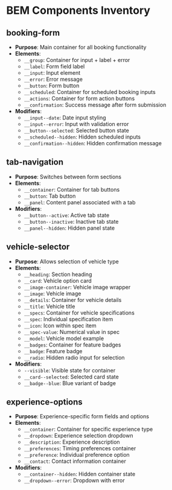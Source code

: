# BEM Components Inventory

## booking-form
- **Purpose**: Main container for all booking functionality
- **Elements**: 
  - `__group`: Container for input + label + error
  - `__label`: Form field label
  - `__input`: Input element
  - `__error`: Error message
  - `__button`: Form button
  - `__scheduled`: Container for scheduled booking inputs
  - `__actions`: Container for form action buttons
  - `__confirmation`: Success message after form submission
- **Modifiers**:
  - `__input--date`: Date input styling
  - `__input--error`: Input with validation error
  - `__button--selected`: Selected button state
  - `__scheduled--hidden`: Hidden scheduled inputs
  - `__confirmation--hidden`: Hidden confirmation message

## tab-navigation
- **Purpose**: Switches between form sections
- **Elements**:
  - `__container`: Container for tab buttons
  - `__button`: Tab button
  - `__panel`: Content panel associated with a tab
- **Modifiers**:
  - `__button--active`: Active tab state
  - `__button--inactive`: Inactive tab state
  - `__panel--hidden`: Hidden panel state

## vehicle-selector
- **Purpose**: Allows selection of vehicle type
- **Elements**:
  - `__heading`: Section heading
  - `__card`: Vehicle option card
  - `__image-container`: Vehicle image wrapper
  - `__image`: Vehicle image
  - `__details`: Container for vehicle details
  - `__title`: Vehicle title
  - `__specs`: Container for vehicle specifications
  - `__spec`: Individual specification item
  - `__icon`: Icon within spec item
  - `__spec-value`: Numerical value in spec
  - `__model`: Vehicle model example
  - `__badges`: Container for feature badges
  - `__badge`: Feature badge
  - `__radio`: Hidden radio input for selection
- **Modifiers**:
  - `--visible`: Visible state for container
  - `__card--selected`: Selected card state
  - `__badge--blue`: Blue variant of badge

## experience-options
- **Purpose**: Experience-specific form fields and options
- **Elements**:
  - `__container`: Container for specific experience type
  - `__dropdown`: Experience selection dropdown
  - `__description`: Experience description
  - `__preferences`: Timing preferences container
  - `__preference`: Individual preference option
  - `__contact`: Contact information container
- **Modifiers**:
  - `__container--hidden`: Hidden container state
  - `__dropdown--error`: Dropdown with error